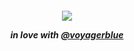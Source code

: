 <h5 align="center">

![](https://komarev.com/ghpvc/?username=TheRumbIing&color=gray&style=plastic&label=📷)

in love with [@voyagerblue](https://github.com/voyagerblue)
